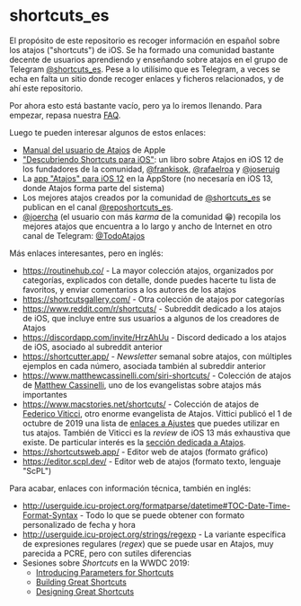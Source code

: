 # shortcuts_es

El propósito de este repositorio es recoger información en español sobre los atajos ("shortcuts") de iOS. Se ha formado una comunidad bastante decente de usuarios aprendiendo y enseñando sobre atajos en el grupo de Telegram [@shortcuts_es](https://t.me/shortcuts_es). Pese a lo utilísimo que es Telegram, a veces se echa en falta un sitio donde recoger enlaces y ficheros relacionados, y de ahí este repositorio.

Por ahora esto está bastante vacío, pero ya lo iremos llenando. Para empezar, repasa nuestra [FAQ](FAQ/preguntas-frecuentes.md).

Luego te pueden interesar algunos de estos enlaces:

* [Manual del usuario de Atajos](https://support.apple.com/es-us/guide/shortcuts/welcome/ios) de Apple
* ["Descubriendo Shortcuts para iOS"](http://shrtcts.es/): un libro sobre Atajos en iOS 12 de los fundadores de la comunidad, [@frankisok](https://t.me/frankisok), [@rafaelroa](https://t.me/rafaelroa) y [@joseruig](https://t.me/joseruig)
* La [app "Atajos" para iOS 12](https://apps.apple.com/es/app/atajos/id915249334) en la AppStore (no necesaría en iOS 13, donde Atajos forma parte del sistema)
* Los mejores atajos creados por la comunidad de [@shortcuts_es](https://t.me/shortcuts_es) se publican en el canal [@reposhortcuts_es](https://t.me/reposhortcuts_es).
* [@joercha](https://t.me/joercha) (el usuario con más _karma_ de la comunidad :grin:) recopila los mejores atajos que encuentra a lo largo y ancho de Internet en otro canal de Telegram: [@TodoAtajos](https://t.me/TodoAtajos)

Más enlaces interesantes, pero en inglés:
* <https://routinehub.co/> - La mayor colección atajos, organizados por categorías, explicados con detalle, donde puedes hacerte tu lista de favoritos, y enviar comentarios a los autores de los atajos
* <https://shortcutsgallery.com/> - Otra colección de atajos por categorías
* <https://www.reddit.com/r/shortcuts/> - Subreddit dedicado a los atajos de iOS, que incluye entre sus usuarios a algunos de los creadores de Atajos
* <https://discordapp.com/invite/HrzAhUu> - Discord dedicado a los atajos de iOS, asociado al subreddit anterior
* <https://shortcutter.app/> - _Newsletter_ semanal sobre atajos, con múltiples ejemplos en cada número, asociada también al subreddir anterior
* <https://www.matthewcassinelli.com/siri-shortcuts/> - Colección de atajos de [Matthew Cassinelli](https://twitter.com/mattcassinelli/), uno de los evangelistas sobre atajos más importantes
* <https://www.macstories.net/shortcuts/> - Colección de atajos de [Federico Viticci](https://twitter.com/viticci), otro enorme evangelista de Atajos. Vittici publicó el 1 de octubre de 2019 una lista de [enlaces a Ajustes](https://www.macstories.net/ios/a-comprehensive-guide-to-all-120-settings-urls-supported-by-ios-and-ipados-13-1/) que puedes utilizar en tus atajos. También de Viticci es la _review_ de iOS 13 más exhaustiva que existe. De particular interés es la [sección dedicada a Atajos](https://www.macstories.net/stories/ios-and-ipados-13-the-macstories-review/13/#shortcuts).
* <https://shortcutsweb.app/> - Editor web de atajos (formato gráfico)
* <https://editor.scpl.dev/> - Editor web de atajos (formato texto, lenguaje "ScPL")

Para acabar, enlaces con información técnica, también en inglés:
* <http://userguide.icu-project.org/formatparse/datetime#TOC-Date-Time-Format-Syntax> - Todo lo que se puede obtener con formato personalizado de fecha y hora
* <http://userguide.icu-project.org/strings/regexp> - La variante específica de expresiones regulares (_regex_) que se puede usar en Atajos, muy parecida a PCRE, pero con sutiles diferencias
* Sesiones sobre _Shortcuts_ en la WWDC 2019:
  * [Introducing Parameters for Shortcuts](https://developer.apple.com/videos/play/wwdc2019/213/)
  * [Building Great Shortcuts](https://developer.apple.com/videos/play/wwdc2019/805/)
  * [Designing Great Shortcuts](https://developer.apple.com/videos/play/wwdc2019/806/)
